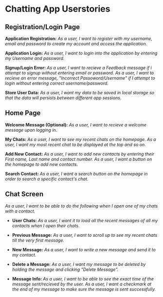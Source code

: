 # Chatting App Userstories
## Registration/Login Page

**Application Registration:**
_As a user, I want to register with my username, email and password to create my account and access the application._

**Application Login:**
_As a user, I want to login into the application by entering my Username and password._

**Signup/Login Error:**
_As a user, I want to recieve a Feedback message if i attempt to signup without entering email or password._
_As a user, I want to recieve an error message, "Incorrect Passoword/Username" if I attempt to login without entering correct username/password._

**Store User Data:**
_As a user, I want my data to be saved in local storage so that the data will persists between different app sessions._

## Home Page

**Welcome Message (Optional):**
_As a user, I want to recieve a welcome message upon logging in._

**My Chats:**
_As a user, I want to see my recent chats on the homepage._
_As a user, I want my most recent chat to be displayed at the top and so on._

**Add New Contact:**
_As a user, I want to add new contacts by entering their First name, Last name and contact number._
_As a user, I want a button on the homepage to add new contacts._

**Search Contact:**
_As a user, I want a search button on the homepage in order to search a specific contact's chat._

## Chat Screen
_As a user, I want to be able to do the following when I open one of my chats with a contact._

- **User Chats:**
_As a user, I want it to load  all the recent messages of all my contacts when I open their chats._

- **Previous Message:**
_As a user, I want to scroll up to see my recent chats till the very first message._

- **New Message:**
_As a user, I want to write a new message and send it to my contact._

- **Delete a Message:**
_As a user, I want my message to be deleted by holding the message and clicking "Delete Message"._

- **Message Info:**
_As a user, I want to be able to see the exact time of the message sent/recieved by the user._
_As a user, I want a checkmark at the end of my message to make sure the message is sent successfully._




